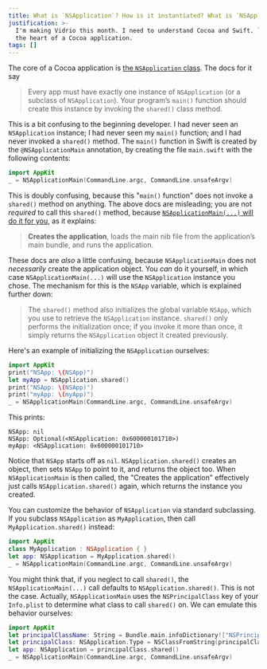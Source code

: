 ```yaml
---
title: What is `NSApplication`? How is it instantiated? What is `NSApp`?
justification: >-
  I'm making Vidrio this month. I need to understand Cocoa and Swift. `NSApp` is
  the heart of a Cocoa application.
tags: []
---
```


The core of a Cocoa application is [the `NSApplication` class](https://developer.apple.com/reference/appkit/nsapplication). The docs for it say

> Every app must have exactly one instance of `NSApplication` (or a subclass of `NSApplication`). Your program’s `main()` function should create this instance by invoking the `shared()` class method.

This is a bit confusing to the beginning developer. I had never seen an `NSApplication` instance; I had never seen my `main()` function; and I had never invoked a `shared()` method. The `main()` function in Swift is created by the `@NSApplicationMain` annotation, by creating the file `main.swift` with the following contents:

```swift
import AppKit
_ = NSApplicationMain(CommandLine.argc, CommandLine.unsafeArgv)
```

This is doubly confusing, because this "`main()` function" does not invoke a `shared()` method on anything. The above docs are misleading; you are not _required_ to call this `shared()` method, because [`NSApplicationMain(...)` will do it for you](https://developer.apple.com/reference/appkit/1428499-nsapplicationmain), as it explains:

> **Creates the application**, loads the main nib file from the application’s main bundle, and runs the application.

These docs are _also_ a little confusing, because `NSApplicationMain` does not _necessarily_ create the application object. You _can_ do it yourself, in which case `NSApplicationMain(...)` will use the `NSApplication` instance you chose. The mechanism for this is the `NSApp` variable, which is explained further down:

> The `shared()` method also initializes the global variable `NSApp`, which you use to retrieve the `NSApplication` instance. `shared()` only performs the initialization once; if you invoke it more than once, it simply returns the `NSApplication` object it created previously.

Here's an example of initializing the `NSApplication` ourselves:

```swift
import AppKit
print("NSApp: \(NSApp)")
let myApp = NSApplication.shared()
print("NSApp: \(NSApp)")
print("myApp: \(myApp)")
_ = NSApplicationMain(CommandLine.argc, CommandLine.unsafeArgv)
```

This prints:

```
NSApp: nil
NSApp: Optional(<NSApplication: 0x600000101710>)
myApp: <NSApplication: 0x600000101710>
```

Notice that `NSApp` starts off as `nil`. `NSApplication.shared()` creates an object, then sets `NSApp` to point to it, and returns the object too. When `NSApplicationMain` is then called, the "Creates the application" effectively just calls `NSApplication.shared()` again, which returns the instance you created.

You can customize the behavior of `NSApplication` via standard subclassing. If you subclass `NSApplication` as `MyApplication`, then call `MyApplication.shared()` instead:

```swift
import AppKit
class MyApplication : NSApplication { }
let app: NSApplication = MyApplication.shared()
_ = NSApplicationMain(CommandLine.argc, CommandLine.unsafeArgv)
```

You might think that, if you neglect to call `shared()`, the `NSApplicationMain(...)` call defaults to `NSApplication.shared()`. This is not the case. Actually, `NSApplicationMain` uses the `NSPrincipalClass` key of your `Info.plist` to determine what class to call `shared()` on. We can emulate this behavior ourselves:

```swift
import AppKit
let principalClassName: String = Bundle.main.infoDictionary!["NSPrincipalClass"] as! String
let principalClass: NSApplication.Type = NSClassFromString(principalClassName)! as! NSApplication.Type
let app: NSApplication = principalClass.shared()
_ = NSApplicationMain(CommandLine.argc, CommandLine.unsafeArgv)
```
